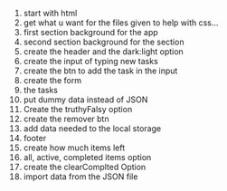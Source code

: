 1. start with html
2. get what u want for the files given to help with css...
3. first section background for the app
4. second section background for the section
5. create the header and the dark:light option
6. create the input of typing new tasks
7. create the btn to add the task in the input
8. create the form
9. the tasks
10. put dummy data instead of JSON
11. Create the truthyFalsy option
12. create the remover btn
13. add data needed to the local storage
14. footer
15. create how much items left
16. all, active, completed items option
17. create the clearComplted Option
18. import data from the JSON file
